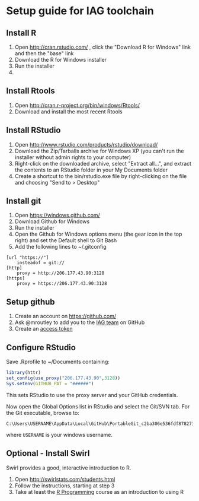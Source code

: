 # Setup guide for IAG toolchain

## Install R

1. Open http://cran.rstudio.com/ , click the "Download R for Windows" link and then the "base" link
2. Download the R for Windows installer
3. Run the installer
4. 

## Install Rtools

1. Open http://cran.r-project.org/bin/windows/Rtools/
2. Download and install the most recent Rtools

## Install RStudio

1. Open http://www.rstudio.com/products/rstudio/download/
2. Download the Zip/Tarballs archive for Windows XP (you can't run the installer without admin rights to your computer)
3. Right-click on the downloaded archive,  select "Extract all...", and extract the contents to an RStudio folder in your My Documents folder
4. Create a shortcut to the bin/rstudio.exe file by right-clicking on the file and choosing "Send to > Desktop"
	
## Install git

1. Open https://windows.github.com/
2. Download Github for Windows
3. Run the installer
4. Open the Github for Windows options menu (the gear icon in the top right) and set the Default shell to Git Bash 
5. Add the following lines to ~/.gitconfig

```
[url "https://"]
	insteadof = git://
[http]
	proxy = http://206.177.43.90:3128
[https]
	proxy = https://206.177.43.90:3128
```

## Setup github

1. Create an account on https://github.com/
2. Ask @mroutley to add you to the [IAG team](https://github.com/InfrastructureAnalytics) on GitHub
3. Create an [access token](https://help.github.com/articles/creating-an-access-token-for-command-line-use/)
	
## Configure RStudio

Save .Rprofile to ~/Documents containing:

```R
library(httr)
set_config(use_proxy("206.177.43.90",3128))
Sys.setenv(GITHUB_PAT = "######")
```

This sets RStudio to use the proxy server and your GitHub credentials.

Now open the Global Options list in RStudio and select the Git/SVN tab. For the Git executable, browse to: 

    C:\Users\USERNAME\AppData\Local\GitHub\PortableGit_c2ba306e536fdf878271f7fe636a147ff37326ad\bin\git.exe
    
where `USERNAME` is your windows username.

## Optional - Install Swirl

Swirl provides a good, interactive introduction to R.

1. Open http://swirlstats.com/students.html
2. Follow the instructions, starting at step 3
3. Take at least the [R Programming](https://github.com/swirldev/swirl_courses#swirl-courses) course as an introduction to using R
